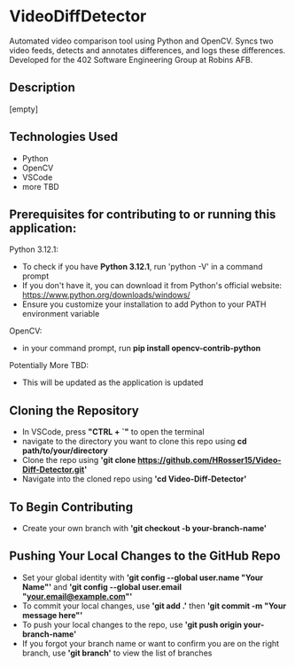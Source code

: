 # VideoDiffDetector
Automated video comparison tool using Python and OpenCV. Syncs two video feeds, detects and annotates differences, and logs these differences. Developed for the 402 Software Engineering Group at Robins AFB.

## Description
[empty]

## Technologies Used
- Python
- OpenCV
- VSCode
- more TBD

## Prerequisites for contributing to or running this application:
Python 3.12.1: 
- To check if you have **Python 3.12.1**, run 'python -V' in a command prompt
- If you don't have it, you can download it from Python's official website: https://www.python.org/downloads/windows/
- Ensure you customize your installation to add Python to your PATH environment variable

OpenCV: 
- in your command prompt, run **pip install opencv-contrib-python**
<!--- once it finishes, run **pip install caer** -->

Potentially More TBD:
- This will be updated as the application is updated


## Cloning the Repository
- In VSCode, press **"CTRL + `"** to open the terminal
- navigate to the directory you want to clone this repo using **cd path/to/your/directory**
- Clone the repo using **'git clone https://github.com/HRosser15/Video-Diff-Detector.git'**
- Navigate into the cloned repo using **'cd Video-Diff-Detector'**

## To Begin Contributing
- Create your own branch with **'git checkout -b your-branch-name'**

## Pushing Your Local Changes to the GitHub Repo
- Set your global identity with **'git config --global user.name "Your Name"'** and **'git config --global user.email "your.email@example.com"'**
- To commit your local changes, use **'git add .'** then **'git commit -m "Your message here"'**
- To push your local changes to the repo, use **'git push origin your-branch-name'**
- If you forgot your branch name or want to confirm you are on the right branch, use **'git branch'** to view the list of branches
